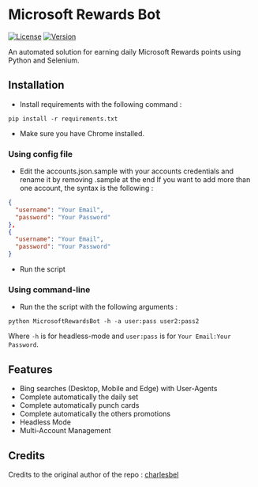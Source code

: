 # Microsoft Rewards Bot
[![License](https://img.shields.io/badge/license-MIT-green.svg?style=flat)](LICENSE)
[![Version](https://img.shields.io/badge/version-v0.1-blue.svg?style=flat)](#)

An automated solution for earning daily Microsoft Rewards points using Python and Selenium.

## Installation
* Install requirements with the following command :
 ```
 pip install -r requirements.txt
 ```
* Make sure you have Chrome installed.
### Using config file
* Edit the accounts.json.sample with your accounts credentials and rename it by removing .sample at the end
If you want to add more than one account, the syntax is the following :
```json
{
  "username": "Your Email",
  "password": "Your Password"
},
{
  "username": "Your Email",
  "password": "Your Password"
}
```
* Run the script
### Using command-line
* Run the the script with the following arguments :
 ```
python MicrosoftRewardsBot -h -a user:pass user2:pass2
 ```
 Where `-h` is for headless-mode and `user:pass` is for `Your Email:Your Password`.
 
## Features
* Bing searches (Desktop, Mobile and Edge) with User-Agents
* Complete automatically the daily set
* Complete automatically punch cards
* Complete automatically the others promotions
* Headless Mode
* Multi-Account Management

## Credits
Credits to the original author of the repo : [charlesbel](https://github.com/charlesbel)
